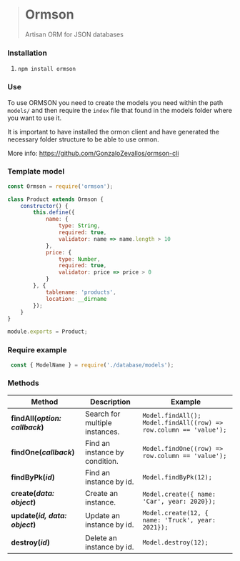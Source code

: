 ># Ormson
>Artisan ORM for JSON databases

### Installation
1. `npm install ormson`

### Use
To use ORMSON you need to create the models you need within the path `models/` and then require the `index` file that found in the models folder where you want to use it.

It is important to have installed the ormon client and have generated the necessary folder structure to be able to use ormon.

More info: https://github.com/GonzaloZevallos/ormson-cli

### Template model

```js script
const Ormson = require('ormson');

class Product extends Ormson {
    constructor() {
        this.define({
            name: {
                type: String,
                required: true,
                validator: name => name.length > 10
            },
            price: {
                type: Number,
                required: true,
                validator: price => price > 0
            }
        }, {
            tablename: 'products',
            location: __dirname
        });
    }
}

module.exports = Product;
```

### Require example
```js script
 const { ModelName } = require('./database/models');
```

### Methods

Method                               | Description                           | Example
------------------------------------ | ------------------------------------- | --------------------------------------
**findAll(*option: callback*)**      | Search for multiple instances.        | `Model.findAll();`</br>`Model.findAll((row) => row.column == 'value');`
**findOne(*callback*)**              | Find an instance by condition.        | `Model.findOne((row) => row.column == 'value');`
**findByPk(*id*)**                   | Find an instance by id.               | `Model.findByPk(12);`
**create(*data: object*)**           | Create an instance.                   | `Model.create({ name: 'Car', year: 2020});`
**update(*id, data: object*)**       | Update an instance by id.             | `Model.create(12, { name: 'Truck', year: 2021});`
**destroy(*id*)**                    | Delete an instance by id.             | `Model.destroy(12);`
